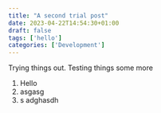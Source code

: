 ```yaml
---
title: "A second trial post"
date: 2023-04-22T14:54:30+01:00
draft: false
tags: ['hello']
categories: ['Development']
---
```


Trying things out. Testing things some more

1. Hello
2. asgasg
4. s  adghasdh 